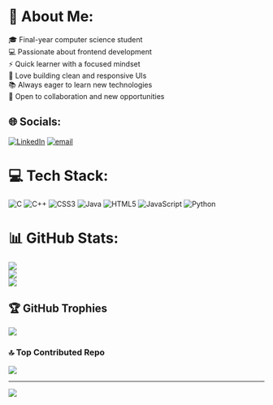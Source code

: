 # 💫 About Me:
🎓 Final-year computer science student<br>💻 Passionate about frontend development<br>⚡ Quick learner with a focused mindset<br>🎨 Love building clean and responsive UIs<br>📚 Always eager to learn new technologies<br>🤝 Open to collaboration and new opportunities


## 🌐 Socials:
[![LinkedIn](https://img.shields.io/badge/LinkedIn-%230077B5.svg?logo=linkedin&logoColor=white)](https://linkedin.com/in/ranjan-mtp) [![email](https://img.shields.io/badge/Email-D14836?logo=gmail&logoColor=white)](mailto:ranjankasc@gmail.com) 

# 💻 Tech Stack:
![C](https://img.shields.io/badge/c-%2300599C.svg?style=flat&logo=c&logoColor=white) ![C++](https://img.shields.io/badge/c++-%2300599C.svg?style=flat&logo=c%2B%2B&logoColor=white) ![CSS3](https://img.shields.io/badge/css3-%231572B6.svg?style=flat&logo=css3&logoColor=white) ![Java](https://img.shields.io/badge/java-%23ED8B00.svg?style=flat&logo=openjdk&logoColor=white) ![HTML5](https://img.shields.io/badge/html5-%23E34F26.svg?style=flat&logo=html5&logoColor=white) ![JavaScript](https://img.shields.io/badge/javascript-%23323330.svg?style=flat&logo=javascript&logoColor=%23F7DF1E) ![Python](https://img.shields.io/badge/python-3670A0?style=flat&logo=python&logoColor=ffdd54)
# 📊 GitHub Stats:
![](https://github-readme-stats.vercel.app/api?username=ranjanmtp&theme=neon&hide_border=false&include_all_commits=true&count_private=true)<br/>
![](https://nirzak-streak-stats.vercel.app/?user=ranjanmtp&theme=neon&hide_border=false)<br/>
![](https://github-readme-stats.vercel.app/api/top-langs/?username=ranjanmtp&theme=neon&hide_border=false&include_all_commits=true&count_private=true&layout=compact)

## 🏆 GitHub Trophies
![](https://github-profile-trophy.vercel.app/?username=ranjanmtp&theme=monokai&no-frame=true&no-bg=true&margin-w=4)
### 🔝 Top Contributed Repo
![](https://github-contributor-stats.vercel.app/api?username=ranjanmtp&limit=5&theme=react&combine_all_yearly_contributions=true)

---
[![](https://visitcount.itsvg.in/api?id=ranjanmtp&icon=6&color=0)](https://visitcount.itsvg.in)

<!-- Proudly created with GPRM ( https://gprm.itsvg.in ) -->
